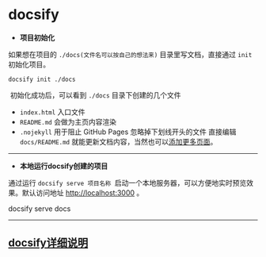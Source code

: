 # docsify

* **项目初始化**

 如果想在项目的 `./docs(文件名可以按自己的想法来)` 目录里写文档，直接通过 `init` 初始化项目。 

 ``````终端
docsify init ./docs
 ``````

​	 初始化成功后，可以看到 `./docs` 目录下创建的几个文件 

- `index.html` 入口文件
- `README.md` 会做为主页内容渲染
- `.nojekyll` 用于阻止 GitHub Pages 忽略掉下划线开头的文件 直接编辑 `docs/README.md` 就能更新文档内容，当然也可以[添加更多页面](https://link.juejin.cn/?target=https%3A%2F%2Fdocsify.js.org%2F%23%2Fzh-cn%2Fmore-pages)。 

---

* **本地运行docsify创建的项目**

 通过运行 ``docsify serve 项目名称 ``启动一个本地服务器，可以方便地实时预览效果。默认访问地址 [http://localhost:3000](https://link.juejin.cn/?target=http%3A%2F%2Flocalhost%3A3000%2F) 。 

 docsify serve docs 

---

## [docsify详细说明](https://juejin.cn/post/7054199025288871944)  



